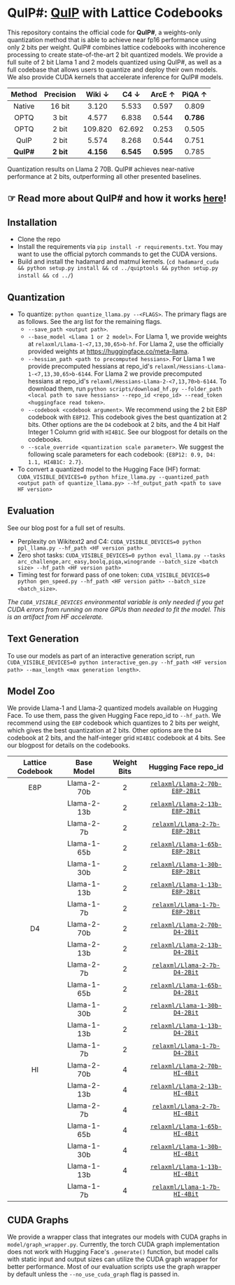 # QuIP#: [QuIP](https://github.com/jerry-chee/QuIP) with Lattice Codebooks
This repository contains the official code for **QuIP#**, a weights-only quantization method that is able to achieve near fp16 performance using only 2 bits per weight.
QuIP# combines lattice codebooks with incoherence processing to create state-of-the-art 2 bit quantized models.
We provide a full suite of 2 bit Llama 1 and 2 models quantized using QuIP#, as well as a full codebase that allows users to quantize and deploy their own models. 
We also provide CUDA kernels that accelerate inference for QuIP# models.

| Method    | Precision | Wiki $\downarrow$ | C4 $\downarrow$  | ArcE $\uparrow$  | PiQA $\uparrow$  |
|:---------:|:---------:|:---------:|:---------:|:---------:|:---------:|
| Native    | 16 bit    |   3.120   |   5.533   |   0.597   |   0.809   |
| OPTQ      | 3 bit     |   4.577   |   6.838   |   0.544   | **0.786** |
| OPTQ      | 2 bit     |  109.820  |   62.692  |   0.253   |   0.505   |
| QuIP      | 2 bit     |   5.574   |   8.268   |   0.544   |   0.751   |
| **QuIP#** | **2 bit** | **4.156** | **6.545** | **0.595** |   0.785   |

Quantization results on Llama 2 70B. QuIP# achieves near-native performance at 2 bits, outperforming all other presented baselines.


## ☞ Read more about QuIP# and how it works [here](https://cornell-relaxml.github.io/quip-sharp/)!

## Installation

- Clone the repo
- Install the requirements via `pip install -r requirements.txt`. You may want to use the official pytorch commands to get the CUDA versions.
- Build and install the hadamard and matmul kernels. (`cd hadamard_cuda && python setup.py install && cd ../quiptools && python setup.py install && cd ../`)

## Quantization

- To quantize: `python quantize_llama.py --<FLAGS>`. The primary flags are as follows. See the arg list for the remaining flags.
    - `--save_path <output path>`.
    - `--base_model <Llama 1 or 2 model>`. 
    For Llama 1, we provide weights at `relaxml/Llama-1-<7,13,30,65>b-hf`. For Llama 2, use the officially provided weights at https://huggingface.co/meta-llama. 
    - `--hessian_path <path to precomputed hessians>`. 
    For Llama 1 we provide precomputed hessians at repo_id's `relaxml/Hessians-Llama-1-<7,13,30,65>b-6144`. For Llama 2 we provide precomputed hessians at repo_id's `relaxml/Hessians-Llama-2-<7,13,70>b-6144`. To download them, run `python scripts/download_hf.py --folder_path <local path to save hessians> --repo_id <repo_id> --read_token <huggingface read token>`.
    - `--codebook <codebook argument>`. 
    We recommend using the 2 bit E8P codebook with `E8P12`. This codebook gives the best quantization at 2 bits. Other options are the `D4` codebook at 2 bits, and the 4 bit Half Integer 1 Column grid with `HI4B1C`. See our blogpost for details on the codebooks.
    - `--scale_override <quantization scale parameter>`. 
    We suggest the following scale parameters for each codebook: `{E8P12: 0.9, D4: 1.1, HI4B1C: 2.7}`. 
- To convert a quantized model to the Hugging Face (HF) format: `CUDA_VISIBLE_DEVICES=0 python hfize_llama.py --quantized_path <output path of quantize_llama.py> --hf_output_path <path to save HF version>`

## Evaluation

See our blog post for a full set of results.
- Perplexity on Wikitext2 and C4: `CUDA_VISIBLE_DEVICES=0 python ppl_llama.py --hf_path <HF version path>`
- Zero shot tasks: `CUDA_VISIBLE_DEVICES=0 python eval_llama.py --tasks arc_challenge,arc_easy,boolq,piqa,winogrande --batch_size <batch size> --hf_path <HF version path>`
- Timing test for forward pass of one token: `CUDA_VISIBLE_DEVICES=0 python gen_speed.py --hf_path <HF version path> --batch_size <batch_size>`.

*The `CUDA_VISIBLE_DEVICES` environmental variable is only needed if you get CUDA errors from running on more GPUs than needed to fit the model. This is an artifact from HF accelerate.*

## Text Generation

To use our models as part of an interactive generation script, run `CUDA_VISIBLE_DEVICES=0 python interactive_gen.py --hf_path <HF version path> --max_length <max generation length>`.

## Model Zoo
We provide Llama-1 and Llama-2 quantized models available on Hugging Face.
To use them, pass the given Hugging Face repo_id to `--hf_path`.
We recommend using the `E8P` codebook which quantizes to 2 bits per weight, which gives the best quantization at 2 bits.
Other options are the `D4` codebook at 2 bits, and the half-integer grid `HI4B1C` codebook at 4 bits.
See our blogpost for details on the codebooks.

| Lattice Codebook | Base Model  | Weight Bits | Hugging Face repo_id |
|:----------------:|:-----------:|:-----------:|:----------------:|
| E8P              | Llama-2-70b | 2           | [`relaxml/Llama-2-70b-E8P-2Bit`](https://huggingface.co/relaxml/Llama-2-70b-E8P-2Bit) |
|                  | Llama-2-13b | 2           | [`relaxml/Llama-2-13b-E8P-2Bit`](https://huggingface.co/relaxml/Llama-2-13b-E8P-2Bit) |
|                  | Llama-2-7b  | 2           | [`relaxml/Llama-2-7b-E8P-2Bit`](https://huggingface.co/relaxml/Llama-2-7b-E8P-2Bit)   |
|                  | Llama-1-65b | 2           | [`relaxml/Llama-1-65b-E8P-2Bit`](https://huggingface.co/relaxml/Llama-1-65b-E8P-2Bit) |
|                  | Llama-1-30b | 2           | [`relaxml/Llama-1-30b-E8P-2Bit`](https://huggingface.co/relaxml/Llama-1-30b-E8P-2Bit) |
|                  | Llama-1-13b | 2           | [`relaxml/Llama-1-13b-E8P-2Bit`](https://huggingface.co/relaxml/Llama-1-13b-E8P-2Bit) |
|                  | Llama-1-7b  | 2           | [`relaxml/Llama-1-7b-E8P-2Bit`](https://huggingface.co/relaxml/Llama-1-7b-E8P-2Bit)   |
| D4               | Llama-2-70b | 2           | [`relaxml/Llama-2-70b-D4-2Bit`](https://huggingface.co/relaxml/Llama-2-70b-D4-2Bit) |
|                  | Llama-2-13b | 2           | [`relaxml/Llama-2-13b-D4-2Bit`](https://huggingface.co/relaxml/Llama-2-13b-D4-2Bit) |
|                  | Llama-2-7b  | 2           | [`relaxml/Llama-2-7b-D4-2Bit`](https://huggingface.co/relaxml/Llama-2-7b-D4-2Bit)   |
|                  | Llama-1-65b | 2           | [`relaxml/Llama-1-65b-D4-2Bit`](https://huggingface.co/relaxml/Llama-1-65b-D4-2Bit) |
|                  | Llama-1-30b | 2           | [`relaxml/Llama-1-30b-D4-2Bit`](https://huggingface.co/relaxml/Llama-1-30b-D4-2Bit) |
|                  | Llama-1-13b | 2           | [`relaxml/Llama-1-13b-D4-2Bit`](https://huggingface.co/relaxml/Llama-1-13b-D4-2Bit) |
|                  | Llama-1-7b  | 2           | [`relaxml/Llama-1-7b-D4-2Bit`](https://huggingface.co/relaxml/Llama-1-7b-D4-2Bit)   |
| HI               | Llama-2-70b | 4           | [`relaxml/Llama-2-70b-HI-4Bit`](https://huggingface.co/relaxml/Llama-2-70b-HI-4Bit) |
|                  | Llama-2-13b | 4           | [`relaxml/Llama-2-13b-HI-4Bit`](https://huggingface.co/relaxml/Llama-2-13b-HI-4Bit) |
|                  | Llama-2-7b  | 4           | [`relaxml/Llama-2-7b-HI-4Bit`](https://huggingface.co/relaxml/Llama-2-7b-HI-4Bit)   |
|                  | Llama-1-65b | 4           | [`relaxml/Llama-1-65b-HI-4Bit`](https://huggingface.co/relaxml/Llama-1-65b-HI-4Bit) |
|                  | Llama-1-30b | 4           | [`relaxml/Llama-1-30b-HI-4Bit`](https://huggingface.co/relaxml/Llama-1-30b-HI-4Bit) |
|                  | Llama-1-13b | 4           | [`relaxml/Llama-1-13b-HI-4Bit`](https://huggingface.co/relaxml/Llama-1-13b-HI-4Bit) |
|                  | Llama-1-7b  | 4           | [`relaxml/Llama-1-7b-HI-4Bit`](https://huggingface.co/relaxml/Llama-1-7b-HI-4Bit)   |


## CUDA Graphs

We provide a wrapper class that integrates our models with CUDA graphs in `model/graph_wrapper.py`.
Currently, the torch CUDA graph implementation does not work with Hugging Face's `.generate()` function, but model calls with static input and output sizes can utilize the CUDA graph wrapper for better performance.
Most of our evaluation scripts use the graph wrapper by default unless the `--no_use_cuda_graph` flag is passed in.